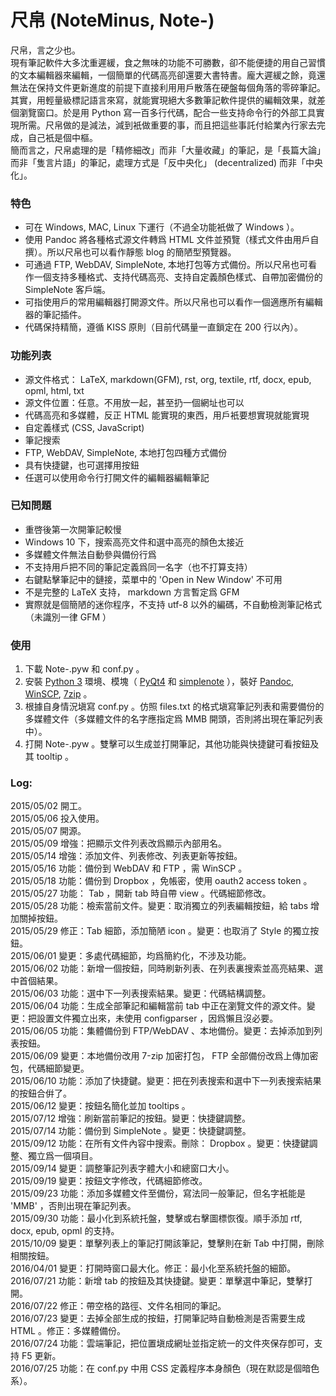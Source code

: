 # 尺帛 (NoteMinus, Note-)
尺帛，言之少也。  
現有筆記軟件大多沈重遲緩，食之無味的功能不可勝數，卻不能便捷的用自己習慣的文本編輯器來編輯，一個簡單的代碼高亮卻還要大書特書。龐大遲緩之餘，竟還無法在保持文件更新進度的前提下直接利用用戶散落在硬盤每個角落的零碎筆記。其實，用輕量級標記語言來寫，就能實現絕大多數筆記軟件提供的編輯效果，就差個瀏覽窗口。於是用 Python 寫一百多行代碼，配合一些支持命令行的外部工具實現所需。尺帛做的是減法，減到衹做重要的事，而且把這些事託付給業內行家去完成，自己衹是個中樞。  
簡而言之，尺帛處理的是「精修細改」而非「大量收藏」的筆記，是「長篇大論」而非「隻言片語」的筆記，處理方式是「反中央化」 (decentralized) 而非「中央化」。  

### 特色
* 可在 Windows, MAC, Linux 下運行（不過全功能衹做了 Windows ）。
* 使用 Pandoc 將各種格式源文件轉爲 HTML 文件並預覽（樣式文件由用戶自撰）。所以尺帛也可以看作靜態 blog 的簡陋型預覽器。
* 可通過 FTP, WebDAV, SimpleNote, 本地打包等方式備份。所以尺帛也可看作一個支持多種格式、支持代碼高亮、支持自定義顏色樣式、自帶加密備份的 SimpleNote 客戶端。
* 可指使用戶的常用編輯器打開源文件。所以尺帛也可以看作一個適應所有編輯器的筆記插件。
* 代碼保持精簡，遵循 KISS 原則（目前代碼量一直鎖定在 200 行以內）。

### 功能列表
* 源文件格式： LaTeX, markdown(GFM), rst, org, textile, rtf, docx, epub, opml, html, txt
* 源文件位置：任意。不用放一起，甚至扔一個網址也可以
* 代碼高亮和多媒體，反正 HTML 能實現的東西，用戶衹要想實現就能實現
* 自定義樣式 (CSS, JavaScript)
* 筆記搜索
* FTP, WebDAV, SimpleNote, 本地打包四種方式備份
* 具有快捷鍵，也可選擇用按鈕
* 任選可以使用命令行打開文件的編輯器編輯筆記

### 已知問題
* 重啓後第一次開筆記較慢
* Windows 10 下，搜索高亮文件和選中高亮的顏色太接近
* 多媒體文件無法自動參與備份行爲
* 不支持用戶把不同的筆記定義爲同一名字（也不打算支持）
* 右鍵點擊筆記中的鏈接，菜單中的 'Open in New Window' 不可用
* 不是完整的 LaTeX 支持， markdown 方言暫定爲 GFM
* 實際就是個簡陋的迷你程序，不支持 utf-8 以外的編碼，不自動檢測筆記格式（未識別一律 GFM ）

### 使用
1. 下載 Note-.pyw 和 conf.py 。
2. 安裝 [Python 3](https://www.python.org/downloads/) 環境、模塊（ [PyQt4](https://www.riverbankcomputing.com/software/pyqt/download) 和 [simplenote](https://github.com/mrtazz/simplenote.py) ），裝好 [Pandoc](https://github.com/jgm/pandoc/releases/latest), [WinSCP](https://winscp.net/eng/download.php), [7zip](http://www.7-zip.org/download.html) 。
3. 根據自身情況塡寫 conf.py 。仿照 files.txt 的格式塡寫筆記列表和需要備份的多媒體文件（多媒體文件的名字應指定爲 MMB 開頭，否則將出現在筆記列表中）。
4. 打開 Note-.pyw 。雙擊可以生成並打開筆記，其他功能與快捷鍵可看按鈕及其 tooltip 。

### Log:
2015/05/02 開工。  
2015/05/06 投入使用。  
2015/05/07 開源。  
2015/05/09 增強：把顯示文件列表改爲顯示內部用名。  
2015/05/14 增強：添加文件、列表修改、列表更新等按鈕。  
2015/05/16 功能：備份到 WebDAV 和 FTP ，需 WinSCP 。  
2015/05/18 功能：備份到 Dropbox ，免帳密，使用 oauth2 access token 。  
2015/05/27 功能： Tab ，開新 tab 時自帶 view 。代碼細節修改。  
2015/05/28 功能：檢索當前文件。變更：取消獨立的列表編輯按鈕，給 tabs 增加關掉按鈕。  
2015/05/29 修正：Tab 細節，添加簡陋 icon 。變更：也取消了 Style 的獨立按鈕。  
2015/06/01 變更：多處代碼細節，均爲簡約化，不涉及功能。  
2015/06/02 功能：新增一個按鈕，同時刷新列表、在列表裏搜索並高亮結果、選中首個結果。  
2015/06/03 功能：選中下一列表搜索結果。變更：代碼結構調整。  
2015/06/04 功能：生成全部筆記和編輯當前 tab 中正在瀏覽文件的源文件。變更：把設置文件獨立出來，未使用 configparser ，因爲懶且沒必要。  
2015/06/05 功能：集體備份到 FTP/WebDAV 、本地備份。變更：去掉添加到列表按鈕。  
2015/06/09 變更：本地備份改用 7-zip 加密打包， FTP 全部備份改爲上傳加密包，代碼細節變更。  
2015/06/10 功能：添加了快捷鍵。變更：把在列表搜索和選中下一列表搜索結果的按鈕合倂了。  
2015/06/12 變更：按鈕名簡化並加 tooltips 。  
2015/07/12 增強：刷新當前筆記的按鈕。變更：快捷鍵調整。  
2015/07/14 功能：備份到 SimpleNote 。變更：快捷鍵調整。  
2015/09/12 功能：在所有文件內容中搜索。刪除： Dropbox 。變更：快捷鍵調整、獨立爲一個項目。  
2015/09/14 變更：調整筆記列表字體大小和總窗口大小。  
2015/09/19 變更：按鈕文字修改，代碼細節修改。  
2015/09/23 功能：添加多媒體文件至備份，寫法同一般筆記，但名字衹能是 'MMB' ，否則出現在筆記列表。  
2015/09/30 功能：最小化到系統托盤，雙擊或右擊圖標恢復。順手添加 rtf, docx, epub, opml 的支持。  
2015/10/09 變更：單擊列表上的筆記打開該筆記，雙擊則在新 Tab 中打開，刪除相關按鈕。  
2016/04/01 變更：打開時窗口最大化。修正：最小化至系統托盤的細節。  
2016/07/21 功能：新增 tab 的按鈕及其快捷鍵。變更：單擊選中筆記，雙擊打開。  
2016/07/22 修正：帶空格的路徑、文件名相同的筆記。  
2016/07/23 變更：去掉全部生成的按鈕，打開筆記時自動檢測是否需要生成 HTML 。修正：多媒體備份。  
2016/07/24 功能：雲端筆記，把位置塡成網址並指定統一的文件夾保存卽可，支持 F5 更新。  
2016/07/25 功能：在 conf.py 中用 CSS 定義程序本身顏色（現在默認是個暗色系）。  